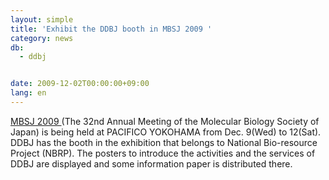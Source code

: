 ```yaml
---
layout: simple
title: 'Exhibit the DDBJ booth in MBSJ 2009 '
category: news
db:
  - ddbj


date: 2009-12-02T00:00:00+09:00
lang: en
---
```


<a href="http://www.aeplan.co.jp/mbsj2009/english/index.html" target="_new">MBSJ 2009 </a>(The 32nd Annual Meeting of the Molecular Biology Society of Japan) is being held at PACIFICO YOKOHAMA from Dec. 9(Wed) to 12(Sat). DDBJ has the booth in the exhibition that belongs to National Bio-resource Project (NBRP). The posters to introduce the activities and the services of DDBJ are displayed and some information paper is distributed there.
